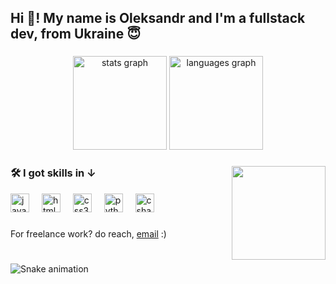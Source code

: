 <h2 align="left">Hi 👋! My name is Oleksandr and I'm a fullstack dev, from Ukraine 😇</h2>

###

<div align="center">
  <img src="https://github-readme-stats.vercel.app/api?username=sanUAman&hide_title=false&hide_rank=false&show_icons=true&include_all_commits=true&count_private=true&disable_animations=false&theme=dracula&locale=en&hide_border=false" height="150" alt="stats graph"  />
  <img src="https://github-readme-stats.vercel.app/api/top-langs?username=sanUAman&locale=en&hide_title=false&layout=compact&card_width=320&langs_count=5&theme=dracula&hide_border=false" height="150" alt="languages graph"  />
</div>

###

<img align="right" height="150" src="https://media4.giphy.com/media/v1.Y2lkPTc5MGI3NjExM2ZnZDUyczdobGh4d3lwemVtM200Ync3aXdmeTdsaGRnYzl4MzV2dyZlcD12MV9pbnRlcm5hbF9naWZfYnlfaWQmY3Q9Zw/TKM6SzSnB9l6vjp4oQ/giphy.gif"  />

###

<h3 align="left">🛠️ I got skills in ↓</h2>

<div align="left">
  <img src="https://cdn.jsdelivr.net/gh/devicons/devicon/icons/javascript/javascript-original.svg" height="30" alt="javascript logo"  />
  <img width="12" />
  <img src="https://cdn.jsdelivr.net/gh/devicons/devicon/icons/html5/html5-original.svg" height="30" alt="html5 logo"  />
  <img width="12" />
  <img src="https://cdn.jsdelivr.net/gh/devicons/devicon/icons/css3/css3-original.svg" height="30" alt="css3 logo"  />
  <img width="12" />
  <img src="https://cdn.jsdelivr.net/gh/devicons/devicon/icons/python/python-original.svg" height="30" alt="python logo"  />
  <img width="12" />
  <img src="https://cdn.jsdelivr.net/gh/devicons/devicon/icons/csharp/csharp-original.svg" height="30" alt="csharp logo"  />
</div>

###

<p>For freelance work? do reach, <a href="https://mail.google.com/mail/u/7/#inbox?compose=CllgCJvnJCQbKSflvBjjPSczvphzvDLZKkJDNqpBgllPpkmqJZrJljqCWVhpvHNhHgMPSjjZBsV" target="_blank">email</a> :)</p>

###

<br clear="both">

<img src="https://raw.githubusercontent.com/maurodesouza/maurodesouza/output/snake.svg" alt="Snake animation" />

###

<!---
sanUAman/sanUAman is a ✨ special ✨ repository because its `README.md` (this file) appears on your GitHub profile.
You can click the Preview link to take a look at your changes.
--->
